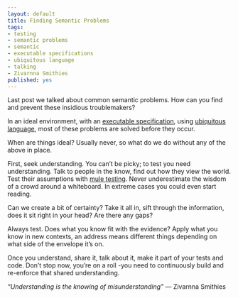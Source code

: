 ```yaml
---
layout: default
title: Finding Semantic Problems
tags:
- testing
- semantic problems
- semantic
- executable specifications
- ubiquitous language
- talking
- Zivarnna Smithies
published: yes
---
```

Last post we talked about common semantic problems. How can you find and prevent these insidious troublemakers? 

In an ideal environment, with an [executable specification](http://specificationbyexample.com/), using [ubiquitous language](http://domaindrivendesign.org/node/132), most of these problems are solved before they occur.

When are things ideal? Usually never, so what do we do without any of the above in place.

First, seek understanding. You can’t be picky; to test you need understanding. Talk to people in the know, find out how they view the world. Test their assumptions with [mule testing](http://cromulent-testing.com/2011/08/25/mule-testing-proactively-testing-assumptions.html). Never underestimate the wisdom of a crowd around a whiteboard. In extreme cases you could even start reading.

Can we create a bit of certainty? Take it all in, sift through the information, does it sit right in your head? Are there any gaps? 

Always test. Does what you know fit with the evidence? Apply what you know in new contexts, an address means different things depending on what side of the envelope it’s on.

Once you understand, share it, talk about it, make it part of your tests and code. Don’t stop now, you’re on a roll -you need to continuously build and re-enforce that shared understanding.

*“Understanding is the knowing of misunderstanding”* ― Zivarnna Smithies